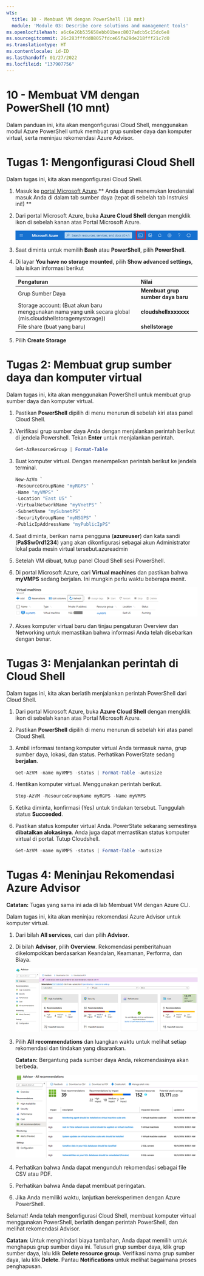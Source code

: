 ```yaml
---
wts:
  title: 10 - Membuat VM dengan PowerShell (10 mnt)
  module: 'Module 03: Describe core solutions and management tools'
ms.openlocfilehash: a6c6e26b535658ebb01beac8037adcb5c15dc6e8
ms.sourcegitcommit: 26c283fffdd08057fdce65fa29de218fff21c7d0
ms.translationtype: HT
ms.contentlocale: id-ID
ms.lasthandoff: 01/27/2022
ms.locfileid: "137907756"
---
```

# <a name="10---create-a-vm-with-powershell-10-min"></a>10 - Membuat VM dengan PowerShell (10 mnt)

Dalam panduan ini, kita akan mengonfigurasi Cloud Shell, menggunakan modul Azure PowerShell untuk membuat grup sumber daya dan komputer virtual, serta meninjau rekomendasi Azure Advisor. 

# <a name="task-1-configure-the-cloud-shell"></a>Tugas 1: Mengonfigurasi Cloud Shell 

Dalam tugas ini, kita akan mengonfigurasi Cloud Shell. 

1. Masuk ke [portal Microsoft Azure](https://portal.azure.com).** Anda dapat menemukan kredensial masuk Anda di dalam tab sumber daya (tepat di sebelah tab Instruksi ini!) **
2. Dari portal Microsoft Azure, buka **Azure Cloud Shell** dengan mengklik ikon di sebelah kanan atas Portal Microsoft Azure.

    ![Cuplikan layar ikon Portal Microsoft Azure, Azure Cloud Shell.](../images/1002.png)

3. Saat diminta untuk memilih **Bash** atau **PowerShell**, pilih **PowerShell**.

4. Di layar **You have no storage mounted**, pilih **Show advanced settings**, lalu isikan informasi berikut

    | Pengaturan | Nilai |
    |  -- | -- |
    | Grup Sumber Daya | **Membuat grup sumber daya baru** |
    | Storage account: (Buat akun baru menggunakan nama yang unik secara global (mis.cloudshellstoragemystorage)) | **cloudshellxxxxxxx** |
    | File share (buat yang baru) | **shellstorage** |

5. Pilih **Create Storage**

# <a name="task-2-create-a-resource-group-and-virtual-machine"></a>Tugas 2: Membuat grup sumber daya dan komputer virtual

Dalam tugas ini, kita akan menggunakan PowerShell untuk membuat grup sumber daya dan komputer virtual.  

1. Pastikan **PowerShell** dipilih di menu menurun di sebelah kiri atas panel Cloud Shell.

2. Verifikasi grup sumber daya Anda dengan menjalankan perintah berikut di jendela Powershell. Tekan **Enter** untuk menjalankan perintah.

    ```PowerShell
    Get-AzResourceGroup | Format-Table
    ```

3. Buat komputer virtual. Dengan menempelkan perintah berikut ke jendela terminal. 

    ```PowerShell
    New-AzVm `
    -ResourceGroupName "myRGPS" `
    -Name "myVMPS" `
    -Location "East US" `
    -VirtualNetworkName "myVnetPS" `
    -SubnetName "mySubnetPS" `
    -SecurityGroupName "myNSGPS" `
    -PublicIpAddressName "myPublicIpPS"
    ```
    
4. Saat diminta, berikan nama pengguna (**azureuser**) dan kata sandi (**Pa$$w0rd1234**) yang akan dikonfigurasi sebagai akun Administrator lokal pada mesin virtual tersebut.azureadmin

5. Setelah VM dibuat, tutup panel Cloud Shell sesi PowerShell.

6. Di portal Microsoft Azure, cari **Virtual machines** dan pastikan bahwa **myVMPS** sedang berjalan. Ini mungkin perlu waktu beberapa menit.

    ![Cuplikan layar halaman komputer virtual dengan myVMPS dalam status berjalan.](../images/1001.png)

7. Akses komputer virtual baru dan tinjau pengaturan Overview dan Networking untuk memastikan bahwa informasi Anda telah disebarkan dengan benar. 

# <a name="task-3-execute-commands-in-the-cloud-shell"></a>Tugas 3: Menjalankan perintah di Cloud Shell

Dalam tugas ini, kita akan berlatih menjalankan perintah PowerShell dari Cloud Shell. 

1. Dari portal Microsoft Azure, buka **Azure Cloud Shell** dengan mengklik ikon di sebelah kanan atas Portal Microsoft Azure.

2. Pastikan **PowerShell** dipilih di menu menurun di sebelah kiri atas panel Cloud Shell.

3. Ambil informasi tentang komputer virtual Anda termasuk nama, grup sumber daya, lokasi, dan status. Perhatikan PowerState sedang **berjalan**.

    ```PowerShell
    Get-AzVM -name myVMPS -status | Format-Table -autosize
    ```

4. Hentikan komputer virtual. Menggunakan perintah berikut. 

    ```PowerShell
    Stop-AzVM -ResourceGroupName myRGPS -Name myVMPS
    ```
5. Ketika diminta, konfirmasi (Yes) untuk tindakan tersebut. Tunggulah status **Succeeded**.

6. Pastikan status komputer virtual Anda. PowerState sekarang semestinya **dibatalkan alokasinya**. Anda juga dapat memastikan status komputer virtual di portal. Tutup Cloudshell.

    ```PowerShell
    Get-AzVM -name myVMPS -status | Format-Table -autosize
    ```

# <a name="task-4-review-azure-advisor-recommendations"></a>Tugas 4: Meninjau Rekomendasi Azure Advisor

**Catatan:** Tugas yang sama ini ada di lab Membuat VM dengan Azure CLI. 

Dalam tugas ini, kita akan meninjau rekomendasi Azure Advisor untuk komputer virtual. 

1. Dari bilah **All services**, cari dan pilih **Advisor**. 

2. Di bilah **Advisor**, pilih **Overview**. Rekomendasi pemberitahuan dikelompokkan berdasarkan Keandalan, Keamanan, Performa, dan Biaya. 

    ![Cuplikan layar halaman Ringkasan Advisor. ](../images/1003.png)

3. Pilih **All recommendations** dan luangkan waktu untuk melihat setiap rekomendasi dan tindakan yang disarankan. 

    **Catatan:** Bergantung pada sumber daya Anda, rekomendasinya akan berbeda. 

    ![Cuplikan layar halaman Semua rekomendasi Advisor. ](../images/1004.png)

4. Perhatikan bahwa Anda dapat mengunduh rekomendasi sebagai file CSV atau PDF. 

5. Perhatikan bahwa Anda dapat membuat peringatan. 

6. Jika Anda memiliki waktu, lanjutkan bereksperimen dengan Azure PowerShell. 

Selamat! Anda telah mengonfigurasi Cloud Shell, membuat komputer virtual menggunakan PowerShell, berlatih dengan perintah PowerShell, dan melihat rekomendasi Advisor.

**Catatan**: Untuk menghindari biaya tambahan, Anda dapat memilih untuk menghapus grup sumber daya ini. Telusuri grup sumber daya, klik grup sumber daya, lalu klik **Delete resource group**. Verifikasi nama grup sumber daya, lalu klik **Delete**. Pantau **Notifications** untuk melihat bagaimana proses penghapusan.

